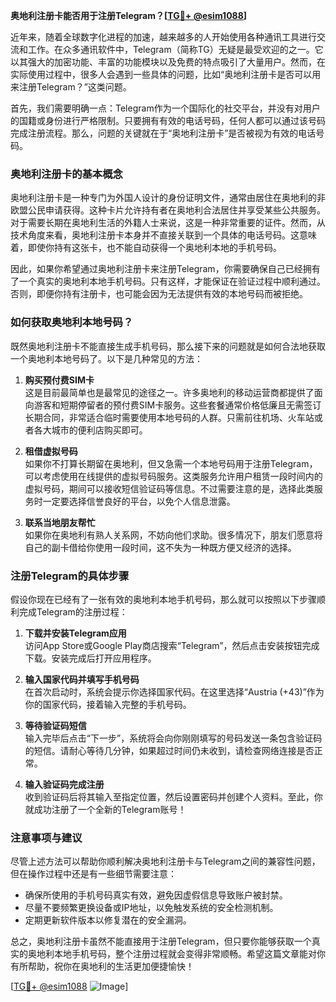 **奥地利注册卡能否用于注册Telegram？[[TG💪+ @esim1088](https://t.me/s/esim1088)]**

近年来，随着全球数字化进程的加速，越来越多的人开始使用各种通讯工具进行交流和工作。在众多通讯软件中，Telegram（简称TG）无疑是最受欢迎的之一。它以其强大的加密功能、丰富的功能模块以及免费的特点吸引了大量用户。然而，在实际使用过程中，很多人会遇到一些具体的问题，比如“奥地利注册卡是否可以用来注册Telegram？”这类问题。

首先，我们需要明确一点：Telegram作为一个国际化的社交平台，并没有对用户的国籍或身份进行严格限制。只要拥有有效的电话号码，任何人都可以通过该号码完成注册流程。那么，问题的关键就在于“奥地利注册卡”是否被视为有效的电话号码。

### 奥地利注册卡的基本概念

奥地利注册卡是一种专门为外国人设计的身份证明文件，通常由居住在奥地利的非欧盟公民申请获得。这种卡片允许持有者在奥地利合法居住并享受某些公共服务。对于需要长期在奥地利生活的外籍人士来说，这是一种非常重要的证件。然而，从技术角度来看，奥地利注册卡本身并不直接关联到一个具体的电话号码。这意味着，即使你持有这张卡，也不能自动获得一个奥地利本地的手机号码。

因此，如果你希望通过奥地利注册卡来注册Telegram，你需要确保自己已经拥有了一个真实的奥地利本地手机号码。只有这样，才能保证在验证过程中顺利通过。否则，即便你持有注册卡，也可能会因为无法提供有效的本地号码而被拒绝。

### 如何获取奥地利本地号码？

既然奥地利注册卡不能直接生成手机号码，那么接下来的问题就是如何合法地获取一个奥地利本地号码了。以下是几种常见的方法：

1. **购买预付费SIM卡**  
   这是目前最简单也是最常见的途径之一。许多奥地利的移动运营商都提供了面向游客和短期停留者的预付费SIM卡服务。这些套餐通常价格低廉且无需签订长期合同，非常适合临时需要使用本地号码的人群。只需前往机场、火车站或者各大城市的便利店购买即可。

2. **租借虚拟号码**  
   如果你不打算长期留在奥地利，但又急需一个本地号码用于注册Telegram，可以考虑使用在线提供的虚拟号码服务。这类服务允许用户租赁一段时间内的虚拟号码，期间可以接收短信验证码等信息。不过需要注意的是，选择此类服务时一定要选择信誉良好的平台，以免个人信息泄露。

3. **联系当地朋友帮忙**  
   如果你在奥地利有熟人关系网，不妨向他们求助。很多情况下，朋友们愿意将自己的副卡借给你使用一段时间，这不失为一种既方便又经济的选择。

### 注册Telegram的具体步骤

假设你现在已经有了一张有效的奥地利本地手机号码，那么就可以按照以下步骤顺利完成Telegram的注册过程：

1. **下载并安装Telegram应用**  
   访问App Store或Google Play商店搜索“Telegram”，然后点击安装按钮完成下载。安装完成后打开应用程序。

2. **输入国家代码并填写手机号码**  
   在首次启动时，系统会提示你选择国家代码。在这里选择“Austria (+43)”作为你的国家代码，接着输入完整的手机号码。

3. **等待验证码短信**  
   输入完毕后点击“下一步”，系统将会向你刚刚填写的号码发送一条包含验证码的短信。请耐心等待几分钟，如果超过时间仍未收到，请检查网络连接是否正常。

4. **输入验证码完成注册**  
   收到验证码后将其输入至指定位置，然后设置密码并创建个人资料。至此，你就成功注册了一个全新的Telegram账号！

### 注意事项与建议

尽管上述方法可以帮助你顺利解决奥地利注册卡与Telegram之间的兼容性问题，但在操作过程中还是有一些细节需要注意：

- 确保所使用的手机号码真实有效，避免因虚假信息导致账户被封禁。
- 尽量不要频繁更换设备或IP地址，以免触发系统的安全检测机制。
- 定期更新软件版本以修复潜在的安全漏洞。

总之，奥地利注册卡虽然不能直接用于注册Telegram，但只要你能够获取一个真实的奥地利本地手机号码，整个注册过程就会变得非常顺畅。希望这篇文章能对你有所帮助，祝你在奥地利的生活更加便捷愉快！

[[TG💪+ @esim1088](https://t.me/s/esim1088) ![Image](https://i.postimg.cc/4NQfJmqS/Snipaste-2025-05-13-00-14-12.png)]